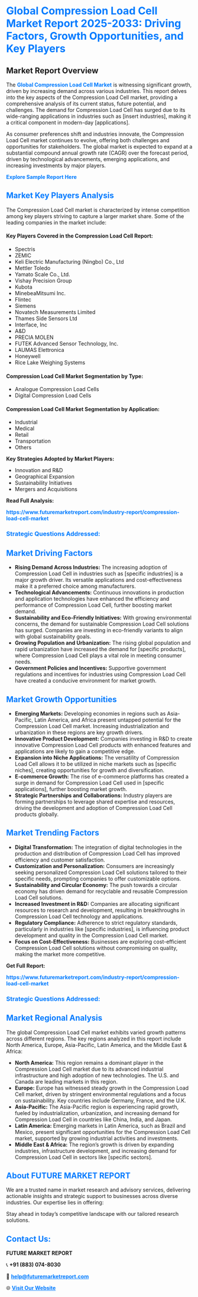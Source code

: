 <h1 style="color: #007BFF;">Global Compression Load Cell Market Report 2025-2033: Driving Factors, Growth Opportunities, and Key Players</h1>

<section id="overview">
<h2>Market Report Overview</h2>
<p>The <a href="https://www.futuremarketreport.com/industry-report/compression-load-cell-market" style="color: #007BFF; text-decoration: none;"><strong>Global Compression Load Cell Market</strong></a> is witnessing significant growth, driven by increasing demand across various industries. This report delves into the key aspects of the Compression Load Cell market, providing a comprehensive analysis of its current status, future potential, and challenges. The demand for Compression Load Cell has surged due to its wide-ranging applications in industries such as [insert industries], making it a critical component in modern-day [applications].</p>
<p>As consumer preferences shift and industries innovate, the Compression Load Cell market continues to evolve, offering both challenges and opportunities for stakeholders. The global market is expected to expand at a substantial compound annual growth rate (CAGR) over the forecast period, driven by technological advancements, emerging applications, and increasing investments by major players.</p>
</section>

<section id="overview">
<p><a href="https://www.futuremarketreport.com/request-sample/reportId=76814" style="color: #007BFF; text-decoration: none;"><strong>Explore Sample Report Here</strong></a></p>
</section>

<section id="key-players">
<h2 style="color: #007BFF;">Market Key Players Analysis</h2>
<p>The Compression Load Cell market is characterized by intense competition among key players striving to capture a larger market share. Some of the leading companies in the market include:</p>
<h4>Key Players Covered in the Compression Load Cell Report:</h4>
<ul><li>Spectris</li><li>ZEMIC</li><li>Keli Electric Manufacturing (Ningbo) Co., Ltd</li><li>Mettler Toledo</li><li>Yamato Scale Co., Ltd.</li><li>Vishay Precision Group</li><li>Kubota</li><li>MinebeaMitsumi Inc.</li><li>Flintec</li><li>Siemens</li><li>Novatech Measurements Limited</li><li>Thames Side Sensors Ltd</li><li>Interface, Inc</li><li>A&amp;D</li><li>PRECIA MOLEN</li><li>FUTEK Advanced Sensor Technology, Inc.</li><li>LAUMAS Elettronica</li><li>Honeywell</li><li>Rice Lake Weighing Systems</li></ul>
<h4>Compression Load Cell Market Segmentation by Type:</h4>
<ul><li>Analogue Compression Load Cells</li><li>Digital Compression Load Cells</li></ul>

<h4>Compression Load Cell Market Segmentation by Application:</h4>
<ul><li>Industrial</li><li>Medical</li><li>Retail</li><li>Transportation</li><li>Others</li></ul>
<p><strong>Key Strategies Adopted by Market Players:</strong></p>
<ul>
<li>Innovation and R&D</li>
<li>Geographical Expansion</li>
<li>Sustainability Initiatives</li>
<li>Mergers and Acquisitions</li>
</ul>
</section>

<section>
<p><strong>Read Full Analysis: </strong></p><a href="https://www.futuremarketreport.com/industry-report/compression-load-cell-market" style="color: #007BFF; text-decoration: none;"><strong>https://www.futuremarketreport.com/industry-report/compression-load-cell-market</strong></a>
<h3 style="color: #007BFF;">Strategic Questions Addressed:</h3>
</section>

<section id="driving-factors">
<h2 style="color: #007BFF;">Market Driving Factors</h2>
<ul>
<li><strong>Rising Demand Across Industries:</strong> The increasing adoption of Compression Load Cell in industries such as [specific industries] is a major growth driver. Its versatile applications and cost-effectiveness make it a preferred choice among manufacturers.</li>
<li><strong>Technological Advancements:</strong> Continuous innovations in production and application technologies have enhanced the efficiency and performance of Compression Load Cell, further boosting market demand.</li>
<li><strong>Sustainability and Eco-Friendly Initiatives:</strong> With growing environmental concerns, the demand for sustainable Compression Load Cell solutions has surged. Companies are investing in eco-friendly variants to align with global sustainability goals.</li>
<li><strong>Growing Population and Urbanization:</strong> The rising global population and rapid urbanization have increased the demand for [specific products], where Compression Load Cell plays a vital role in meeting consumer needs.</li>
<li><strong>Government Policies and Incentives:</strong> Supportive government regulations and incentives for industries using Compression Load Cell have created a conducive environment for market growth.</li>
</ul>
</section>

<section id="growth-opportunities">
<h2 style="color: #007BFF;">Market Growth Opportunities</h2>
<ul>
<li><strong>Emerging Markets:</strong> Developing economies in regions such as Asia-Pacific, Latin America, and Africa present untapped potential for the Compression Load Cell market. Increasing industrialization and urbanization in these regions are key growth drivers.</li>
<li><strong>Innovative Product Development:</strong> Companies investing in R&D to create innovative Compression Load Cell products with enhanced features and applications are likely to gain a competitive edge.</li>
<li><strong>Expansion into Niche Applications:</strong> The versatility of Compression Load Cell allows it to be utilized in niche markets such as [specific niches], creating opportunities for growth and diversification.</li>
<li><strong>E-commerce Growth:</strong> The rise of e-commerce platforms has created a surge in demand for Compression Load Cell used in [specific applications], further boosting market growth.</li>
<li><strong>Strategic Partnerships and Collaborations:</strong> Industry players are forming partnerships to leverage shared expertise and resources, driving the development and adoption of Compression Load Cell products globally.</li>
</ul>
</section>

<section id="trending-factors">
<h2 style="color: #007BFF;">Market Trending Factors</h2>
<ul>
<li><strong>Digital Transformation:</strong> The integration of digital technologies in the production and distribution of Compression Load Cell has improved efficiency and customer satisfaction.</li>
<li><strong>Customization and Personalization:</strong> Consumers are increasingly seeking personalized Compression Load Cell solutions tailored to their specific needs, prompting companies to offer customizable options.</li>
<li><strong>Sustainability and Circular Economy:</strong> The push towards a circular economy has driven demand for recyclable and reusable Compression Load Cell solutions.</li>
<li><strong>Increased Investment in R&D:</strong> Companies are allocating significant resources to research and development, resulting in breakthroughs in Compression Load Cell technology and applications.</li>
<li><strong>Regulatory Compliance:</strong> Adherence to strict regulatory standards, particularly in industries like [specific industries], is influencing product development and quality in the Compression Load Cell market.</li>
<li><strong>Focus on Cost-Effectiveness:</strong> Businesses are exploring cost-efficient Compression Load Cell solutions without compromising on quality, making the market more competitive.</li>
</ul>
</section>

<section>
<p><strong>Get Full Report: </strong></p><a href="https://www.futuremarketreport.com/industry-report/compression-load-cell-market" style="color: #007BFF; text-decoration: none;"><strong>https://www.futuremarketreport.com/industry-report/compression-load-cell-market</strong></a>
<h3 style="color: #007BFF;">Strategic Questions Addressed:</h3>
</section>


<section id="regional-analysis">
<h2 style="color: #007BFF;">Market Regional Analysis</h2>
<p>The global Compression Load Cell market exhibits varied growth patterns across different regions. The key regions analyzed in this report include North America, Europe, Asia-Pacific, Latin America, and the Middle East & Africa:</p>
<ul>
<li><strong>North America:</strong> This region remains a dominant player in the Compression Load Cell market due to its advanced industrial infrastructure and high adoption of new technologies. The U.S. and Canada are leading markets in this region.</li>
<li><strong>Europe:</strong> Europe has witnessed steady growth in the Compression Load Cell market, driven by stringent environmental regulations and a focus on sustainability. Key countries include Germany, France, and the U.K.</li>
<li><strong>Asia-Pacific:</strong> The Asia-Pacific region is experiencing rapid growth, fueled by industrialization, urbanization, and increasing demand for Compression Load Cell in countries like China, India, and Japan.</li>
<li><strong>Latin America:</strong> Emerging markets in Latin America, such as Brazil and Mexico, present significant opportunities for the Compression Load Cell market, supported by growing industrial activities and investments.</li>
<li><strong>Middle East & Africa:</strong> The region’s growth is driven by expanding industries, infrastructure development, and increasing demand for Compression Load Cell in sectors like [specific sectors].</li>
</ul>
</section>

<footer>
<h2 style="color: #007BFF;">About FUTURE MARKET REPORT</h2>
<p>We are a trusted name in market research and advisory services, delivering actionable insights and strategic support to businesses across diverse industries. Our expertise lies in offering:</p>

<p>Stay ahead in today’s competitive landscape with our tailored research solutions.</p>

<h2 style="color: #007BFF;">Contact Us:</h2>
<p><strong>FUTURE MARKET REPORT</strong></p>
<p>📞 <strong>+91 (883) 074-8030</strong></p>
<p>📧 <strong><a href="mailto:help@futuremarketreport.com" style="color: #007BFF;">help@futuremarketreport.com</a></strong></p>
<p>🌐 <strong><a href="https://www.futuremarketreport.com/" style="color: #007BFF;">Visit Our Website</a></strong></p>
</footer>